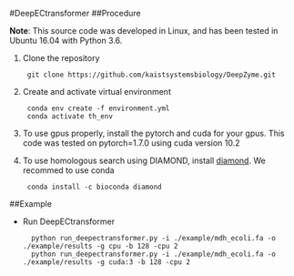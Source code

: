 #DeepECtransformer
##Procedure

**Note**: 
This source code was developed in Linux, and has been tested in Ubuntu 16.04 with Python 3.6.

1. Clone the repository

        git clone https://github.com/kaistsystemsbiology/DeepZyme.git

2. Create and activate virtual environment

        conda env create -f environment.yml
        conda activate th_env

3. To use gpus properly, install the pytorch and cuda for your gpus. This code was tested on pytorch=1.7.0 using cuda version 10.2

4. To use homologous search using DIAMOND, install [diamond](https://github.com/bbuchfink/diamond/wiki). We recommed to use conda

        conda install -c bioconda diamond


##Example


- Run DeepECtransformer

        python run_deepectransformer.py -i ./example/mdh_ecoli.fa -o ./example/results -g cpu -b 128 -cpu 2
        python run_deepectransformer.py -i ./example/mdh_ecoli.fa -o ./example/results -g cuda:3 -b 128 -cpu 2
